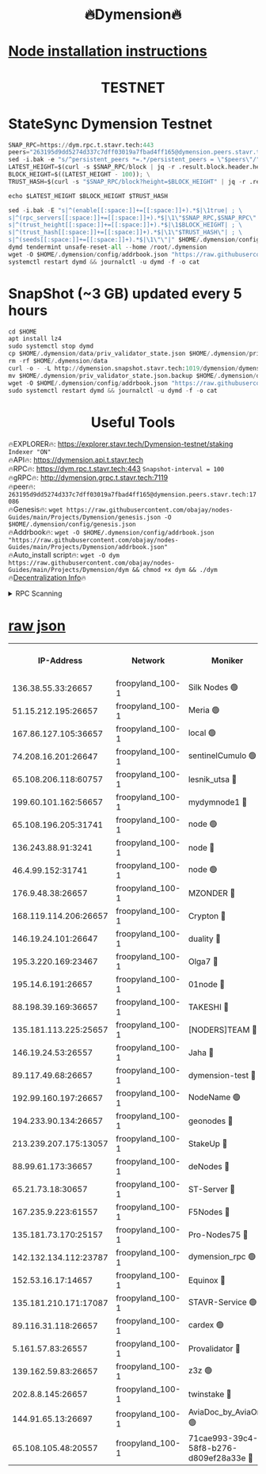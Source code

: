 <h1 align="center"> 🔥Dymension🔥</h1>

[Node installation instructions](https://github.com/obajay/nodes-Guides/tree/main/Projects/Dymension)
=

<h1 align="center"> TESTNET</h1>

# StateSync Dymension Testnet
```python
SNAP_RPC=https://dym.rpc.t.stavr.tech:443
peers="263195d9dd5274d337c7dff03019a7fbad4ff165@dymension.peers.stavr.tech:17086"
sed -i.bak -e "s/^persistent_peers *=.*/persistent_peers = \"$peers\"/" $HOME/.dymension/config/config.toml
LATEST_HEIGHT=$(curl -s $SNAP_RPC/block | jq -r .result.block.header.height); \
BLOCK_HEIGHT=$((LATEST_HEIGHT - 100)); \
TRUST_HASH=$(curl -s "$SNAP_RPC/block?height=$BLOCK_HEIGHT" | jq -r .result.block_id.hash)

echo $LATEST_HEIGHT $BLOCK_HEIGHT $TRUST_HASH

sed -i.bak -E "s|^(enable[[:space:]]+=[[:space:]]+).*$|\1true| ; \
s|^(rpc_servers[[:space:]]+=[[:space:]]+).*$|\1\"$SNAP_RPC,$SNAP_RPC\"| ; \
s|^(trust_height[[:space:]]+=[[:space:]]+).*$|\1$BLOCK_HEIGHT| ; \
s|^(trust_hash[[:space:]]+=[[:space:]]+).*$|\1\"$TRUST_HASH\"| ; \
s|^(seeds[[:space:]]+=[[:space:]]+).*$|\1\"\"|" $HOME/.dymension/config/config.toml
dymd tendermint unsafe-reset-all --home /root/.dymension
wget -O $HOME/.dymension/config/addrbook.json "https://raw.githubusercontent.com/obajay/nodes-Guides/main/Projects/Dymension/addrbook.json"
systemctl restart dymd && journalctl -u dymd -f -o cat

```
# SnapShot (~3 GB) updated every 5 hours
```python
cd $HOME
apt install lz4
sudo systemctl stop dymd
cp $HOME/.dymension/data/priv_validator_state.json $HOME/.dymension/priv_validator_state.json.backup
rm -rf $HOME/.dymension/data
curl -o - -L http://dymension.snapshot.stavr.tech:1019/dymension/dymension-snap.tar.lz4 | lz4 -c -d - | tar -x -C $HOME/.dymension --strip-components 2
mv $HOME/.dymension/priv_validator_state.json.backup $HOME/.dymension/data/priv_validator_state.json
wget -O $HOME/.dymension/config/addrbook.json "https://raw.githubusercontent.com/obajay/nodes-Guides/main/Projects/Dymension/addrbook.json"
sudo systemctl restart dymd && journalctl -u dymd -f -o cat
```

 <h1 align="center"> Useful Tools</h1>

🔥EXPLORER🔥:     https://explorer.stavr.tech/Dymension-testnet/staking        `Indexer "ON"` \
🔥API🔥:          https://dymension.api.t.stavr.tech \
🔥RPC🔥:          https://dym.rpc.t.stavr.tech:443                  `Snapshot-interval = 100` \
🔥gRPC🔥:         http://dymension.grpc.t.stavr.tech:7119 \
🔥peer🔥:         `263195d9dd5274d337c7dff03019a7fbad4ff165@dymension.peers.stavr.tech:17086` \
🔥Genesis🔥:     ```wget https://raw.githubusercontent.com/obajay/nodes-Guides/main/Projects/Dymension/genesis.json -O $HOME/.dymension/config/genesis.json``` \
🔥Addrbook🔥:    ```wget -O $HOME/.dymension/config/addrbook.json "https://raw.githubusercontent.com/obajay/nodes-Guides/main/Projects/Dymension/addrbook.json"``` \
🔥Auto_install script🔥: ```wget -O dym https://raw.githubusercontent.com/obajay/nodes-Guides/main/Projects/Dymension/dym && chmod +x dym && ./dym``` \
🔥[Decentralization Info](https://github.com/obajay/StateSync-snapshots/tree/main/Projects/Dymension/Decentralization)🔥


<details>
<summary>RPC Scanning</summary>

<h2 align="center"> We scan nodes in real time every 4 hours. And we provide the final result of RPC endpoints.
We cannot influence the operation of these nodes in any way. </h2>


```python
If Voting Power is higher than 0 --> then the Node is a validator of the network and may be subject to attack and be a potential threat to the chain.
```
```python
We marked such validators with a red symbol
```

</details>

[raw json](https://rpc-check.dymt.stavr.tech/dymt/rpc-dymt-result.json)
=


<table><tr><th>IP-Address</th><th>Network</th><th>Moniker</th><th>Latest Block Height</th><th>Earliest Block Height</th><th>Catching Up</th><th>Tx Index</th><th>Voting Power</th><th>Scan Time</th></tr><tr><td>136.38.55.33:26657</td><td>froopyland_100-1</td><td>Silk Nodes 🟢</td><td>2421156</td><td>1</td><td>False</td><td>on</td><td>0</td><td>2024-02-03T22:15:07.262170344UTC</td></tr><tr><td>51.15.212.195:26657</td><td>froopyland_100-1</td><td>Meria 🟢</td><td>1651535</td><td>1238063</td><td>False</td><td>on</td><td>0</td><td>2024-02-03T22:13:52.178102153UTC</td></tr><tr><td>167.86.127.105:36657</td><td>froopyland_100-1</td><td>local 🟢</td><td>1651535</td><td>1318001</td><td>False</td><td>off</td><td>0</td><td>2024-02-03T22:15:06.342882855UTC</td></tr><tr><td>74.208.16.201:26647</td><td>froopyland_100-1</td><td>sentinelCumulo 🟢</td><td>2421144</td><td>1652923</td><td>False</td><td>on</td><td>0</td><td>2024-02-03T22:13:56.550590740UTC</td></tr><tr><td>65.108.206.118:60757</td><td>froopyland_100-1</td><td>lesnik_utsa 🔴</td><td>2421148</td><td>1652923</td><td>False</td><td>on</td><td>1</td><td>2024-02-03T22:14:18.151310876UTC</td></tr><tr><td>199.60.101.162:56657</td><td>froopyland_100-1</td><td>mydymnode1 🔴</td><td>2421148</td><td>1652923</td><td>False</td><td>off</td><td>3</td><td>2024-02-03T22:14:18.790420258UTC</td></tr><tr><td>65.108.196.205:31741</td><td>froopyland_100-1</td><td>node 🟢</td><td>2421152</td><td>1652923</td><td>False</td><td>on</td><td>0</td><td>2024-02-03T22:14:42.307261167UTC</td></tr><tr><td>136.243.88.91:3241</td><td>froopyland_100-1</td><td>node 🔴</td><td>2421153</td><td>1652923</td><td>False</td><td>on</td><td>1</td><td>2024-02-03T22:14:50.634890941UTC</td></tr><tr><td>46.4.99.152:31741</td><td>froopyland_100-1</td><td>node 🟢</td><td>2421153</td><td>1652923</td><td>False</td><td>on</td><td>0</td><td>2024-02-03T22:14:53.036704261UTC</td></tr><tr><td>176.9.48.38:26657</td><td>froopyland_100-1</td><td>MZONDER 🔴</td><td>2421155</td><td>1652923</td><td>False</td><td>on</td><td>1</td><td>2024-02-03T22:15:01.534776571UTC</td></tr><tr><td>168.119.114.206:26657</td><td>froopyland_100-1</td><td>Crypton 🔴</td><td>2421157</td><td>1652923</td><td>False</td><td>off</td><td>1</td><td>2024-02-03T22:15:14.181196147UTC</td></tr><tr><td>146.19.24.101:26647</td><td>froopyland_100-1</td><td>duality 🔴</td><td>2421150</td><td>1655313</td><td>False</td><td>on</td><td>1</td><td>2024-02-03T22:14:34.885199538UTC</td></tr><tr><td>195.3.220.169:23467</td><td>froopyland_100-1</td><td>Olga7 🔴</td><td>2421155</td><td>1655313</td><td>False</td><td>on</td><td>1</td><td>2024-02-03T22:15:01.894615250UTC</td></tr><tr><td>195.14.6.191:26657</td><td>froopyland_100-1</td><td>01node 🔴</td><td>2421157</td><td>1655732</td><td>False</td><td>on</td><td>1</td><td>2024-02-03T22:15:13.921075704UTC</td></tr><tr><td>88.198.39.169:36657</td><td>froopyland_100-1</td><td>TAKESHI 🔴</td><td>2421145</td><td>1656584</td><td>False</td><td>on</td><td>1</td><td>2024-02-03T22:13:56.790536884UTC</td></tr><tr><td>135.181.113.225:25657</td><td>froopyland_100-1</td><td>[NODERS]TEAM 🔴</td><td>2421152</td><td>1656584</td><td>False</td><td>on</td><td>1</td><td>2024-02-03T22:14:45.413290272UTC</td></tr><tr><td>146.19.24.53:26557</td><td>froopyland_100-1</td><td>Jaha 🔴</td><td>2421153</td><td>1656584</td><td>False</td><td>off</td><td>1</td><td>2024-02-03T22:14:50.300970213UTC</td></tr><tr><td>89.117.49.68:26657</td><td>froopyland_100-1</td><td>dymension-test 🔴</td><td>2421157</td><td>1723012</td><td>False</td><td>on</td><td>1</td><td>2024-02-03T22:15:14.600737310UTC</td></tr><tr><td>192.99.160.197:26657</td><td>froopyland_100-1</td><td>NodeName 🟢</td><td>1829304</td><td>1826584</td><td>False</td><td>on</td><td>0</td><td>2024-02-03T22:15:19.607392068UTC</td></tr><tr><td>194.233.90.134:26657</td><td>froopyland_100-1</td><td>geonodes 🔴</td><td>2421150</td><td>2015001</td><td>False</td><td>on</td><td>1</td><td>2024-02-03T22:14:35.819126898UTC</td></tr><tr><td>213.239.207.175:13057</td><td>froopyland_100-1</td><td>StakeUp 🔴</td><td>2421158</td><td>2060558</td><td>False</td><td>off</td><td>1</td><td>2024-02-03T22:15:19.908079138UTC</td></tr><tr><td>88.99.61.173:36657</td><td>froopyland_100-1</td><td>deNodes 🔴</td><td>2421152</td><td>2077398</td><td>False</td><td>off</td><td>1</td><td>2024-02-03T22:14:42.573316324UTC</td></tr><tr><td>65.21.73.18:30657</td><td>froopyland_100-1</td><td>ST-Server 🔴</td><td>2421144</td><td>2082417</td><td>False</td><td>on</td><td>1</td><td>2024-02-03T22:13:53.283726866UTC</td></tr><tr><td>167.235.9.223:61557</td><td>froopyland_100-1</td><td>F5Nodes 🔴</td><td>2421149</td><td>2100380</td><td>False</td><td>off</td><td>1</td><td>2024-02-03T22:14:23.160125837UTC</td></tr><tr><td>135.181.73.170:25157</td><td>froopyland_100-1</td><td>Pro-Nodes75 🔴</td><td>2421147</td><td>2121147</td><td>False</td><td>on</td><td>1</td><td>2024-02-03T22:14:09.608458215UTC</td></tr><tr><td>142.132.134.112:23787</td><td>froopyland_100-1</td><td>dymension_rpc 🟢</td><td>2421150</td><td>2121150</td><td>False</td><td>on</td><td>0</td><td>2024-02-03T22:14:34.102279196UTC</td></tr><tr><td>152.53.16.17:14657</td><td>froopyland_100-1</td><td>Equinox 🔴</td><td>2421144</td><td>2169800</td><td>False</td><td>on</td><td>1</td><td>2024-02-03T22:13:55.739670885UTC</td></tr><tr><td>135.181.210.171:17087</td><td>froopyland_100-1</td><td>STAVR-Service 🟢</td><td>2421146</td><td>2225118</td><td>False</td><td>on</td><td>0</td><td>2024-02-03T22:14:02.605078460UTC</td></tr><tr><td>89.116.31.118:26657</td><td>froopyland_100-1</td><td>cardex 🟢</td><td>2421149</td><td>2339417</td><td>False</td><td>on</td><td>0</td><td>2024-02-03T22:14:29.668030592UTC</td></tr><tr><td>5.161.57.83:26557</td><td>froopyland_100-1</td><td>Provalidator 🔴</td><td>2421144</td><td>2339618</td><td>False</td><td>on</td><td>1</td><td>2024-02-03T22:13:52.907823516UTC</td></tr><tr><td>139.162.59.83:26657</td><td>froopyland_100-1</td><td>z3z 🟢</td><td>2421145</td><td>2374973</td><td>False</td><td>on</td><td>0</td><td>2024-02-03T22:14:00.091441483UTC</td></tr><tr><td>202.8.8.145:26657</td><td>froopyland_100-1</td><td>twinstake 🔴</td><td>2421153</td><td>2384116</td><td>False</td><td>off</td><td>1</td><td>2024-02-03T22:14:49.869872134UTC</td></tr><tr><td>144.91.65.13:26697</td><td>froopyland_100-1</td><td>AviaDoc_by_AviaOne 🟢</td><td>2421146</td><td>2404483</td><td>False</td><td>on</td><td>0</td><td>2024-02-03T22:14:09.198195448UTC</td></tr><tr><td>65.108.105.48:20557</td><td>froopyland_100-1</td><td>71cae993-39c4-58f8-b276-d809ef28a33e 🔴</td><td>2421150</td><td>2412923</td><td>False</td><td>on</td><td>1</td><td>2024-02-03T22:14:34.498452529UTC</td></tr></table>
